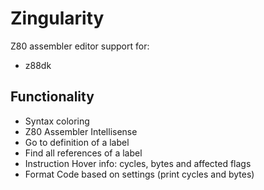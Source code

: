 # Zingularity

Z80 assembler editor support for:

* z88dk

## Functionality

* Syntax coloring
* Z80 Assembler Intellisense
* Go to definition of a label
* Find all references of a label
* Instruction Hover info: cycles, bytes and affected flags
* Format Code based on settings (print cycles and bytes)
